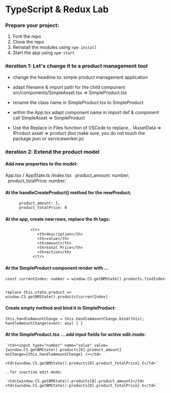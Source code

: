 # TypeScript & Redux Lab

### Prepare your project:

1. Fork the repo
2. Clone the repo
3. Reinstall the modules using `npm install`
4. Start the app using `npm start`

### iteration 1: Let's change it to a product management tool

- change the headline to: simple product management application

- adapt filename & import path for the child component
    src/components/SimpleAsset.tsx => SimpleProduct.tsx

- rename the class name in SimpleProduct.tsx to SimpleProduct

- within the App.tsx adapt component name  in import def & component call 
    SimpleAsset => SimpleProduct

- Use the Replace in Files function of VSCode to replace...
IAssetData =>  IProduct
asset => product (but make sure, you do not touch the package.json or serviceworker.js)

### iteration 2: Extend the product model

#### Add new properties to the model: 

App.tsx / AppState.ts /index.tsx
	  product_amount: number; 
	  product_totalPrice: number;`
	
#### At the handleCreateProduct() method for the newProduct;
	      product_amount: 1,
	      product_totalPrice: 0
	
	
####  At the app, create new rows, replace the th tags:
	           <tr>  
	              <th>description</th>
	              <th>value</th>
	              <th>amount</th>
	              <th>total Price</th>
	              <th>action</th>
	            </tr>
	
####  At the SimpleProduct component render with ...
	
	const currentIndex: number = window.CS.getBMState().products.findIndex(product => this.props.product._id === product._id);
	
	
	replace this.state.product => window.CS.getBMState().products[currentIndex]

####  Create empty method and bind it in SimpleProduct: 
	this.handleAmountChange = this.handleAmountChange.bind(this);
	handleAmountChange(event: any) { }

####  At the SimpleProduct.tsx … add input fields for active edit.mode:
	
	`<td><input type="number" name="value" value={window.CS.getBMState().products[0].product_amount} 
	onChange={this.handleAmountChange} /></td>
	
	<td>{window.CS.getBMState().products[0].product_totalPrice} €</td>`
	 
	..for inactive edit.mode:
	
	`<td>{window.CS.getBMState().products[0].product_amount}</td>
	<td>{window.CS.getBMState().products[0].product_totalPrice} €</td>`
 

